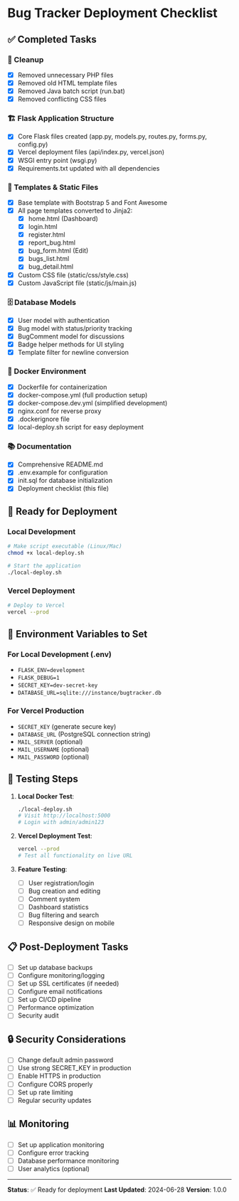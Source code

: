 # Bug Tracker Deployment Checklist

## ✅ Completed Tasks

### 🧹 Cleanup
- [x] Removed unnecessary PHP files
- [x] Removed old HTML template files  
- [x] Removed Java batch script (run.bat)
- [x] Removed conflicting CSS files

### 🏗️ Flask Application Structure
- [x] Core Flask files created (app.py, models.py, routes.py, forms.py, config.py)
- [x] Vercel deployment files (api/index.py, vercel.json)
- [x] WSGI entry point (wsgi.py)
- [x] Requirements.txt updated with all dependencies

### 🎨 Templates & Static Files
- [x] Base template with Bootstrap 5 and Font Awesome
- [x] All page templates converted to Jinja2:
  - [x] home.html (Dashboard)
  - [x] login.html
  - [x] register.html
  - [x] report_bug.html
  - [x] bug_form.html (Edit)
  - [x] bugs_list.html
  - [x] bug_detail.html
- [x] Custom CSS file (static/css/style.css)
- [x] Custom JavaScript file (static/js/main.js)

### 🗄️ Database Models
- [x] User model with authentication
- [x] Bug model with status/priority tracking
- [x] BugComment model for discussions
- [x] Badge helper methods for UI styling
- [x] Template filter for newline conversion

### 🐳 Docker Environment
- [x] Dockerfile for containerization
- [x] docker-compose.yml (full production setup)
- [x] docker-compose.dev.yml (simplified development)
- [x] nginx.conf for reverse proxy
- [x] .dockerignore file
- [x] local-deploy.sh script for easy deployment

### 📚 Documentation
- [x] Comprehensive README.md
- [x] .env.example for configuration
- [x] init.sql for database initialization
- [x] Deployment checklist (this file)

## 🚀 Ready for Deployment

### Local Development
```bash
# Make script executable (Linux/Mac)
chmod +x local-deploy.sh

# Start the application
./local-deploy.sh
```

### Vercel Deployment
```bash
# Deploy to Vercel
vercel --prod
```

## 🔧 Environment Variables to Set

### For Local Development (.env)
- `FLASK_ENV=development`
- `FLASK_DEBUG=1`
- `SECRET_KEY=dev-secret-key`
- `DATABASE_URL=sqlite:///instance/bugtracker.db`

### For Vercel Production
- `SECRET_KEY` (generate secure key)
- `DATABASE_URL` (PostgreSQL connection string)
- `MAIL_SERVER` (optional)
- `MAIL_USERNAME` (optional)
- `MAIL_PASSWORD` (optional)

## 🧪 Testing Steps

1. **Local Docker Test**:
   ```bash
   ./local-deploy.sh
   # Visit http://localhost:5000
   # Login with admin/admin123
   ```

2. **Vercel Deployment Test**:
   ```bash
   vercel --prod
   # Test all functionality on live URL
   ```

3. **Feature Testing**:
   - [ ] User registration/login
   - [ ] Bug creation and editing
   - [ ] Comment system
   - [ ] Dashboard statistics
   - [ ] Bug filtering and search
   - [ ] Responsive design on mobile

## 📋 Post-Deployment Tasks

- [ ] Set up database backups
- [ ] Configure monitoring/logging
- [ ] Set up SSL certificates (if needed)
- [ ] Configure email notifications
- [ ] Set up CI/CD pipeline
- [ ] Performance optimization
- [ ] Security audit

## 🔒 Security Considerations

- [ ] Change default admin password
- [ ] Use strong SECRET_KEY in production
- [ ] Enable HTTPS in production
- [ ] Configure CORS properly
- [ ] Set up rate limiting
- [ ] Regular security updates

## 📊 Monitoring

- [ ] Set up application monitoring
- [ ] Configure error tracking
- [ ] Database performance monitoring
- [ ] User analytics (optional)

---

**Status**: ✅ Ready for deployment
**Last Updated**: 2024-06-28
**Version**: 1.0.0
